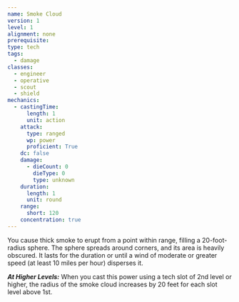 ```yaml
---
name: Smoke Cloud
version: 1
level: 1
alignment: none
prerequisite: 
type: tech
tags:
  - damage
classes:
  - engineer
  - operative
  - scout
  - shield
mechanics:
  - castingTime:
      length: 1
      unit: action
    attack:
      type: ranged
      wp: power
      proficient: True
    dc: false
    damage:
      - dieCount: 0
        dieType: 0
        type: unknown
    duration:
      length: 1
      unit: round
    range:
      short: 120
    concentration: true
---
```

You cause thick smoke to erupt from a point within range, filling a 20-foot-radius sphere. The sphere spreads around corners, and its area is heavily obscured. It lasts for the duration or until a wind of moderate or greater speed (at least 10 miles per hour) disperses it.

***__At Higher Levels__:*** When you cast this power using a tech slot of 2nd level or higher, the radius of the smoke cloud increases by 20 feet for each slot level above 1st.
    